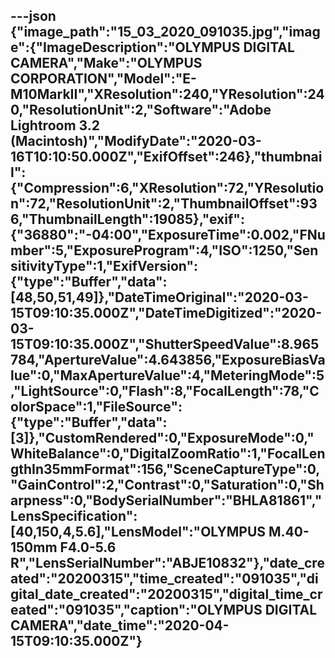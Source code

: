 ---json
{"image_path":"15_03_2020_091035.jpg","image":{"ImageDescription":"OLYMPUS DIGITAL CAMERA","Make":"OLYMPUS CORPORATION","Model":"E-M10MarkII","XResolution":240,"YResolution":240,"ResolutionUnit":2,"Software":"Adobe Lightroom 3.2 (Macintosh)","ModifyDate":"2020-03-16T10:10:50.000Z","ExifOffset":246},"thumbnail":{"Compression":6,"XResolution":72,"YResolution":72,"ResolutionUnit":2,"ThumbnailOffset":936,"ThumbnailLength":19085},"exif":{"36880":"-04:00","ExposureTime":0.002,"FNumber":5,"ExposureProgram":4,"ISO":1250,"SensitivityType":1,"ExifVersion":{"type":"Buffer","data":[48,50,51,49]},"DateTimeOriginal":"2020-03-15T09:10:35.000Z","DateTimeDigitized":"2020-03-15T09:10:35.000Z","ShutterSpeedValue":8.965784,"ApertureValue":4.643856,"ExposureBiasValue":0,"MaxApertureValue":4,"MeteringMode":5,"LightSource":0,"Flash":8,"FocalLength":78,"ColorSpace":1,"FileSource":{"type":"Buffer","data":[3]},"CustomRendered":0,"ExposureMode":0,"WhiteBalance":0,"DigitalZoomRatio":1,"FocalLengthIn35mmFormat":156,"SceneCaptureType":0,"GainControl":2,"Contrast":0,"Saturation":0,"Sharpness":0,"BodySerialNumber":"BHLA81861","LensSpecification":[40,150,4,5.6],"LensModel":"OLYMPUS M.40-150mm F4.0-5.6 R","LensSerialNumber":"ABJE10832"},"date_created":"20200315","time_created":"091035","digital_date_created":"20200315","digital_time_created":"091035","caption":"OLYMPUS DIGITAL CAMERA","date_time":"2020-04-15T09:10:35.000Z"}
---